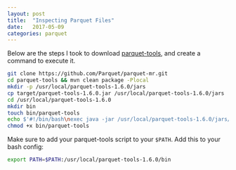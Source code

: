```yaml
---
layout: post
title:  "Inspecting Parquet Files"
date:   2017-05-09
categories: parquet
---
```


Below are the steps I took to download [parquet-tools](https://github.com/Parquet/parquet-mr/tree/master/parquet-tools), and create a command to execute it.

```bash
git clone https://github.com/Parquet/parquet-mr.git
cd parquet-tools && mvn clean package -Plocal
mkdir -p /usr/local/parquet-tools-1.6.0/jars
cp target/parquet-tools-1.6.0.jar /usr/local/parquet-tools-1.6.0/jars
cd /usr/local/parquet-tools-1.6.0
mkdir bin
touch bin/parquet-tools
echo $'#!/bin/bash\nexec java -jar /usr/local/parquet-tools-1.6.0/jars/parquet-tools-1.6.0.jar "$@"' > /usr/local/parquet-tools-1.6.0/bin/parquet-tools
chmod +x bin/parquet-tools
```

Make sure to add your parquet-tools script to your `$PATH`. Add this to your bash config:

```bash
export PATH=$PATH:/usr/local/parquet-tools-1.6.0/bin
```

